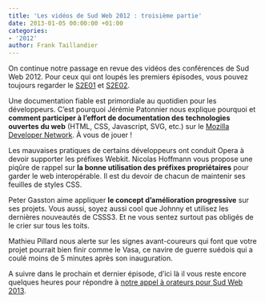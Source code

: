 ```yaml
---
title: 'Les vidéos de Sud Web 2012 : troisième partie'
date: 2013-01-05 00:00:00 +01:00
categories:
- '2012'
author: Frank Taillandier
---
```


On continue notre passage en revue des vidéos des conférences de Sud Web 2012.
Pour ceux qui ont loupés les premiers épisodes, vous pouvez toujours regarder le [S2E01](http://sudweb.fr/blog/2012/les-videos-de-sud-web-2012-premiere-partie/) et [S2E02](http://sudweb.fr/blog/2012/les-videos-de-sud-web-2012-deuxieme-partie/).

Une documentation fiable est primordiale au quotidien pour les développeurs. C&rsquo;est pourquoi Jérémie Patonnier nous explique pourquoi et **comment participer à l&rsquo;effort de documentation des technologies ouvertes du web** (HTML, CSS, Javascript, SVG, etc.) sur le [Mozilla Developer Network][3]. À vous de jouer !

Les mauvaises pratiques de certains développeurs ont conduit Opera à devoir supporter les préfixes Webkit. Nicolas Hoffmann vous propose une piqûre de rappel sur **la bonne utilisation des préfixes propriétaires** pour garder le web interopérable. Il est du devoir de chacun de maintenir ses feuilles de styles CSS.

Peter Gasston aime appliquer **le concept d&rsquo;amélioration progressive** sur ses projets. Vous aussi, soyez aussi cool que Johnny et utilisez les dernières nouveautés de CSSS3. Et ne vous sentez surtout pas obligés de le crier sur tous les toits.

Mathieu Pillard nous alerte sur les signes avant-coureurs qui font que votre projet pourrait bien finir comme le Vasa, ce navire de guerre suédois qui a coulé moins de 5 minutes après son inauguration.

A suivre dans le prochain et dernier épisode, d&rsquo;ici là il vous reste encore quelques heures pour répondre à [notre appel à orateurs pour Sud Web 2013][4].


 [3]: https://developer.mozilla.org/fr/docs
 [4]: http://tinyurl.com/sudweb-2013-appel-orateurs
